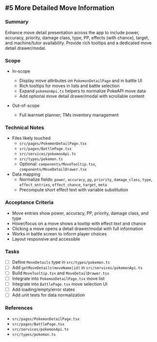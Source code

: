 ## #5 More Detailed Move Information

### Summary
Enhance move detail presentation across the app to include power, accuracy, priority, damage class, type, PP, effects (with chance), target, and machine/tutor availability. Provide rich tooltips and a dedicated move detail drawer/modal.

### Scope
- In-scope
  - Display move attributes on `PokemonDetailPage` and in battle UI
  - Rich tooltips for moves in lists and battle selection
  - Expand `pokemonApi.ts` helpers to normalize PokeAPI move data
  - Add optional move detail drawer/modal with scrollable content

- Out-of-scope
  - Full learnset planner; TMs inventory management

### Technical Notes
- Files likely touched
  - `src/pages/PokemonDetailPage.tsx`
  - `src/pages/BattlePage.tsx`
  - `src/services/pokemonApi.ts`
  - `src/types/pokemon.ts`
  - Optional: `components/MoveTooltip.tsx`, `components/MoveDetailDrawer.tsx`
- Data mapping
  - Normalize fields: `power`, `accuracy`, `pp`, `priority`, `damage_class`, `type`, `effect_entries`, `effect_chance`, `target`, `meta`
  - Precompute short effect text with variable substitution

### Acceptance Criteria
- Move entries show power, accuracy, PP, priority, damage class, and type
- Hover/focus on a move shows a tooltip with effect text and chance
- Clicking a move opens a detail drawer/modal with full information
- Works in battle screen to inform player choices
- Layout responsive and accessible

### Tasks
- [ ] Define `MoveDetails` type in `src/types/pokemon.ts`
- [ ] Add `getMoveDetails(moveName|id)` in `src/services/pokemonApi.ts`
- [ ] Build `MoveTooltip.tsx` and `MoveDetailDrawer.tsx`
- [ ] Integrate into `PokemonDetailPage.tsx` move list
- [ ] Integrate into `BattlePage.tsx` move selection UI
- [ ] Add loading/empty/error states
- [ ] Add unit tests for data normalization

### References
- `src/pages/PokemonDetailPage.tsx`
- `src/pages/BattlePage.tsx`
- `src/services/pokemonApi.ts`
- `src/types/pokemon.ts`


